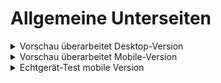 # Allgemeine Unterseiten

<!-- ------------------------ -->
<!-- Preview: revised desktop -->
<!-- ------------------------ -->

<details>
  <summary class="collapsibleBtn">Vorschau überarbeitet Desktop-Version</summary>

  <br>
  Überarbeitungen/Updates:
  <br>
  - Unterüberschrift<br>
  - Überarbeitet respsonive Typografie (Größen, Abstände)<br>
  <br>
  
  #### Teil 1<br>
  <video 
    src     ="https://github.com/joh-sch/rzt.de-doku/assets/39758027/6aa5699e-0698-4ed7-bc19-d27b55952570" 
    controls="controls" 
    style   ="max-width: 100%;">
  </video>

  #### Teil 2<br>
  <video 
    src     ="https://github.com/joh-sch/rzt.de-doku/assets/39758027/2ae5c7d8-731f-4b2a-9055-ccd38aaa3d1d" 
    controls="controls" 
    style   ="max-width: 100%;">
  </video>
</details>

<!-- ----------------------- -->
<!-- Preview: revised mobile -->
<!-- ----------------------- -->

<details>
  <summary class="collapsibleBtn">Vorschau überarbeitet Mobile-Version</summary>

  <br>
  Überarbeitungen/Updates:
  <br>
  - Neues Unterseiten-Menü<br>
  - Scroll-Balken<br>
  - Überarbeitet respsonive Typografie (Größen, Abstände)<br>
  <br>
  
  <video 
    src     ="https://github.com/joh-sch/rzt.de-doku/assets/39758027/2f9a1b28-9b9d-4f6f-8b35-39fcef9faf5b" 
    controls="controls" 
    style   ="max-width: 100%;">
  </video>
</details>

<!-- --------------- -->
<!-- Test: iPhone 12 -->
<!-- --------------- -->

<details>
  <summary class="collapsibleBtn">Echtgerät-Test mobile Version</summary>

  <br>
  Getestet auf:   Apple iPhone 12<br>
  Internetverb.:  Mobile Daten (5G)<br>
  <br>
  
  <video 
    src     ="https://github.com/joh-sch/rzt.de-doku/assets/39758027/7586b4a5-11b7-426e-a2fd-0661a6b710b1" 
    controls="controls" 
    style   ="max-width: 50%;">
  </video>
</details>

